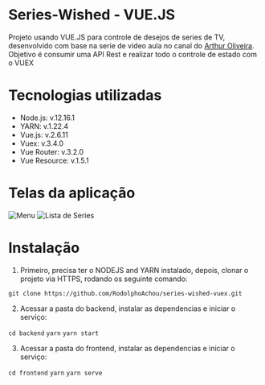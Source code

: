 # Series-Wished - VUE.JS

Projeto usando VUE.JS para controle de desejos de series de TV, desenvolvido com base na serie de video aula no canal do [Arthur Oliveira](https://www.youtube.com/channel/UCa8C3N-_ibAZcQXWRFM_Gdw). Objetivo é consumir uma API Rest e realizar todo o controle de estado com o VUEX

# Tecnologias utilizadas

- Node.js: v.12.16.1
- YARN: v.1.22.4
- Vue.js: v.2.6.11
- Vuex: v.3.4.0
- Vue Router: v.3.2.0
- Vue Resource: v.1.5.1

# Telas da aplicação

![Menu](https://user-images.githubusercontent.com/55460568/87852817-96b41a00-c8db-11ea-8484-e54523c763d7.jpg)
![Lista de Series](https://user-images.githubusercontent.com/55460568/87852816-94ea5680-c8db-11ea-9719-53bbe4f00469.png)

# Instalação

1. Primeiro, precisa ter o NODEJS and YARN instalado, depois, clonar o projeto via HTTPS, rodando os seguinte comando:

`git clone https://github.com/RodolphoAchou/series-wished-vuex.git`

2. Acessar a pasta do backend, instalar as dependencias e iniciar o serviço:

`cd backend`
`yarn`
`yarn start`

3. Acessar a pasta do frontend, instalar as dependencias e iniciar o serviço: 

`cd frontend`
`yarn`
`yarn serve`
